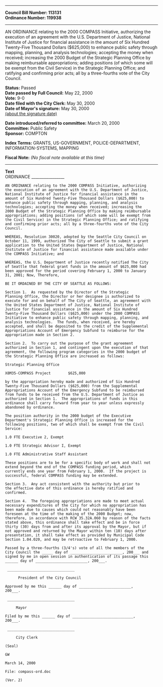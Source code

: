 * * * * *  
  
**Council Bill Number: [](#h0)[](#h2)113131**   
**Ordinance Number: 119938**  
  
* * * * *  
  
AN ORDINANCE relating to the 2000 COMPASS Initiative, authorizing the execution of an agreement with the U.S. Department of Justice, National Institute of Justice for financial assistance in the amount of Six Hundred Twenty-Five Thousand Dollars ($625,000) to enhance public safety through mapping, planning, and analysis technologies; accepting the money when received; increasing the 2000 Budget of the Strategic Planning Office by making reimbursable appropriations; adding positions (of which some will be exempt from the Civil Service) in the Strategic Planning Office; and ratifying and confirming prior acts; all by a three-fourths vote of the City Council.  
  
**Status:** Passed   
**Date passed by Full Council:** May 22, 2000   
**Vote:** 9-0   
**Date filed with the City Clerk:** May 30, 2000   
**Date of Mayor's signature:** May 30, 2000   
[(about the signature date)](/~public/approvaldate.htm)   
  
  
**Date introduced/referred to committee:** March 20, 2000   
**Committee:** Public Safety   
**Sponsor:** COMPTON   
  
**Index Terms:** GRANTS, US-GOVERNMENT, POLICE-DEPARTMENT, INFORMATION-SYSTEMS, MAPPING  
  
**Fiscal Note:** *(No fiscal note available at this time)*  
  
* * * * *  
  
**Text**  
    ORDINANCE _________________  
  
    AN ORDINANCE relating to the 2000 COMPASS Initiative, authorizing  
    the execution of an agreement with the U.S. Department of Justice,  
    National Institute of Justice for financial assistance in the  
    amount of Six Hundred Twenty-Five Thousand Dollars ($625,000) to  
    enhance public safety through mapping, planning, and analysis  
    technologies; accepting the money when received; increasing the  
    2000 Budget of the Strategic Planning Office by making reimbursable  
    appropriations; adding positions (of which some will be exempt from  
    the Civil Service) in the Strategic Planning Office; and ratifying  
    and confirming prior acts; all by a three-fourths vote of the City  
    Council.  
  
    WHEREAS, Resolution 30020, adopted by the Seattle City Council on  
    October 11, 1999, authorized The City of Seattle to submit a grant  
    application to the United States Department of Justice, National  
    Institute of Justice for financial assistance made available under  
    the COMPASS Initiative; and  
  
    WHEREAS, the U.S. Department of Justice recently notified The City  
    of Seattle that federal grant funds in the amount of $625,000 had  
    been approved for the period covering February 1, 2000 to January  
    31, 2001; Now, Therefore,  
  
    BE IT ORDAINED BY THE CITY OF SEATTLE AS FOLLOWS:  
  
    Section 1.  As requested by the Director of the Strategic  
    Planning Office, the Director or her designee is authorized to  
    execute for and on behalf of The City of Seattle, an agreement with  
    the United States Department of Justice, National Institute of  
    Justice for financial assistance in the amount of Six Hundred  
    Twenty-Five Thousand Dollars ($625,000) under the 2000 COMPASS  
    Initiative to enhance public safety through mapping, planning, and  
    analysis technologies.  The funds, when received, are hereby  
    accepted, and shall be deposited to the credit of the Supplemental  
    Appropriations Account of Emergency Subfund to reimburse for the  
    appropriation made in Section 2.  
  
    Section 2.  To carry out the purpose of the grant agreement  
    authorized in Section 1, and contingent upon the execution of that  
    agreement, the following program categories in the 2000 budget of  
    the Strategic Planning Office are increased as follows:  
  
    Strategic Planning Office  
  
    X8M35-COMPASS Project        $625,000  
  
    by the appropriation hereby made and authorized of Six Hundred  
    Twenty-Five Thousand Dollars ($625,000) from the Supplemental  
    Appropriations Account of the Emergency Subfund to be reimbursed  
    from funds to be received from the U.S. Department of Justice as  
    authorized in Section 1.  The appropriations of funds in this  
    ordinance shall carry forward from year to year unless expressly  
    abandoned by ordinance.  
  
    The position authority in the 2000 budget of the Executive  
    Department's Strategic Planning Office is increased for the  
    following positions, two of which shall be exempt from the Civil  
    Service:  
  
    1.0 FTE Executive 2, Exempt  
  
    1.0 FTE Strategic Advisor I, Exempt  
  
    1.0 FTE Administrative Staff Assistant  
  
    These positions are to be for a specific body of work and shall not  
    extend beyond the end of the COMPASS funding period, which  
    currently ends one year from February 1, 2000.  If the project is  
    successful, federal COMPASS funding may be extended.  
  
    Section 3.  Any act consistent with the authority but prior to  
    the effective date of this ordinance is hereby ratified and  
    confirmed.  
  
    Section 4.  The foregoing appropriations are made to meet actual  
    necessary expenditures of the City for which no appropriation has  
    been made due to causes which could not reasonably have been  
    foreseen at the time of the making of the 2000 Budget; now,  
    therefore, in accordance with RCW 35.32A.060 by reason of the facts  
    stated above, this ordinance shall take effect and be in force  
    thirty (30) days from and after its approval by the Mayor, but if  
    not approved and returned by the Mayor within ten (10) days after  
    presentation, it shall take effect as provided by Municipal Code  
    Section 1.04.020, and may be retroactive to February 1, 2000.  
  
    Passed by a three-fourths (3/4's) vote of all the members of the  
    City Council the _____ day of ________________________, 200___ and  
    signed by me in open session in authentication of its passage this  
    ______ day of ________________________, 200___.  
  
     _______________________________  
  
          President of the City Council  
  
    Approved by me this ______ day of ________________________,  
    200___.  
  
     _______________________________  
  
         Mayor  
  
    Filed by me this ______ day of ____________________________,  
    200___.  
  
     _______________________________  
  
         City Clerk  
  
    (Seal)  
  
    GW  
  
    March 14, 2000  
  
    File: compass-ord.doc  
  
    (Ver. 2)  
